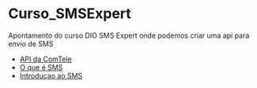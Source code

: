 # Curso_SMSExpert

Apontamento do curso DIO SMS Expert onde podemos criar uma api para envio de SMS

- [API da ComTele](https://github.com/VagnerBellacosa/Curso_SMSExpert/blob/main/ComTele_APIDeEnvioSMS.Md)
- [O que é SMS](https://github.com/VagnerBellacosa/Curso_SMSExpert/blob/main/OQueEhSMS.Md)
- [Introduçao ao SMS](https://github.com/VagnerBellacosa/Curso_SMSExpert/blob/main/SMS_Origens.Md)
